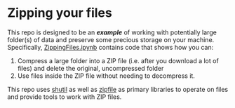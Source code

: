 # Zipping your files
This repo is designed to be an **_example_** of working with potentially large folder(s) of data and preserve some precious storage on your machine. Specifically, [ZippingFiles.ipynb](/ZippingFiles.ipynb) contains code that shows how you can:

1. Compress a large folder into a ZIP file (i.e. after you download a lot of files) and delete the original, uncompressed folder
2. Use files inside the ZIP file without needing to decompress it.

This repo uses [shutil](https://docs.python.org/3/library/shutil.html) as well as [zipfile](https://docs.python.org/3/library/zipfile.html) as primary libraries to operate on files and provide tools to work with ZIP files.
